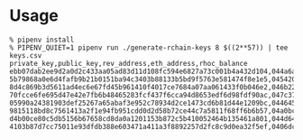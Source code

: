 # Usage

	% pipenv install
	% PIPENV_QUIET=1 pipenv run ./generate-rchain-keys 8 $((2**57)) | tee keys.csv
	private_key,public_key,rev_address,eth_address,rhoc_balance
	ebb07dab2ee9d2a0d2c433aa05ad83d11d108fc594e6827a73c001b4a432d104,044a6aea0924869f04094eb8298c26ff55912612b44d4725161f3144d2938489554e8030b7b638de7f8e4dd16195741503c90869342801c51324f4db63b6602cd6,1111HyfWSgRxT9gR3UG9RtrLaYeTtGVo8Gv4n9DQSYetnP6BCrLPx,1d5cd540cac20a3e87c877e326e7b8c02c4b4727,144115188075855872
	5b79868a0e6d4fafb9b21b0151ba94c3403b88133b5bd9f5763e581474f8e1e5,04542077dd3c71cf2ced47c4c44afa67bff316765548ad4f3aa83970c0b6fe8fb4ced25a908920866c1cff987ad88d21481dede356f5d85b8172056d9362bb7e28,1111296jHX1FvjL8bsrR4Pj1JXkcUPfED4b3g5VipdPtVUFEGcMskW,48bbfde33e4a068deb94b691cef40fe3d9c1e36d,144115188075855872
	8d4c869b3d5611ad4ec6e67fd45b961410f4017ce7684a07aa061433f0b046e2,046b22aa85372a16c98b28da3aa6d3fdf0736c8470683b4fd1c62b24ad6d7d31a446a6e11e25307cea7ee3bbb7004ef1b9a1c772fbd8b1216b3597f8f29610b80c,111124s6TfV1UiGpsp78EMY7d1MMt7erMFSCq5fJyh6uzkXQkmhEw5,e949dfcd9287ce977290341ddc1c73f69e9af69a,144115188075855872
	70fcce6fe695d47e42e7fb6b48465283fcf437f6cca94d8653edf6d98fdf90ac,047c377aef976953b8d2d862eb21fa6757747bece9dd24cde4372c05e30e7656eacd215f6e06ed7c27e1703548bc1bdaa3d8f921c81bf2813e287c935190a52c3d,1111Dddk7Ze7q3LgEC6v6ANdUfcY8J8UKVG2JpPSENo1KWWdBpkiU,419e5fc23b13cba7fb2ccf1dffc61488558a3cf2,144115188075855872
	05990a24381903def25267a65abaf3e952c78934d2ce1473cd6b81d44e1209bc,044645c3d659db1c56d804c71d3701e00183eaa42f335705dba51ce396e24c6e672b7a36d9faa49fa1a5e26e561e612ad9ee15f327b6450e1830d86b31562a32ff,11112h24ivBDs1533YJFvXYXn1B5vC5ziAsQVrcYALQ7WYHuBACCKd,57060485a061addef5d8bd634492872e0661e711,144115188075855872
	9815118bd8c7561413a2f1e94fb951cdd0d2d58b72ce44c7a5811f68ff6b6b57,04a0bcd591fad94a963f76016bcbff979e71fd2c411cd27def0746bf5138833bb050aae7d075b78a772fc9fb82d5a425f705af923254fca4919eb4dab60824adc2,11112H4NJuEQyHW8axq7xZauMuKacprYJBHg2zcCQW5Ne39MnFt6nn,806f23f2dc836045e0f1ad23d16ad4f2085be3af,144115188075855872
	d4b00ce80c5db5156b67658cd8da0a1201153b872c5b410052464b135461a801,044d6471f921cbd6b0becd0f3ce2fe4777deb3a1cf088d83af0923ed12a602e66eeef651759607a389eb59de8faeb4240dfd9e6523343bb4c8c73f32af18af27d0,1111F6fAUjAg1oRATqSaeXLxLBSGVhupv9sTQ51RgjSt4XREd2UKD,5fa618677ac17034ee83469c08c3a315ccbc7474,144115188075855872
	4103b87d7cc75011e93dfdb388e603471a411a3f8892257d2fc8c9d0ea32f5ef,0406dc13c18bdf2c4bd5f88d122d7635abf80383fccd373235851eaa363b22ea269e7b6a58c4c9fbe9c0a1d2166c0d9439741da98c13c41941ec3aa173ef70403d,11112pzRXy4MkyCfygiKNvURJ8usRCKRHNMWe3BfD87EeiahLNzSp2,14d119a93ca2242314018ad353864dbbbed73244,144115188075855872
